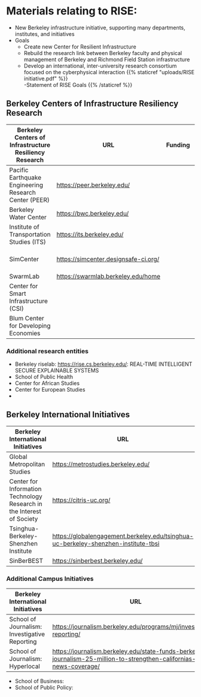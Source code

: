 # Materials relating to RISE: 
- New Berkeley infrastructure initiative, supporting many departments, institutes, and initiatives
- Goals
  -   Create new Center for Resilient Infrastructure  
  -   Rebuild the research link between Berkeley faculty and physical management of Berkeley and Richmond Field Station infrastructure
  -   Develop an international, inter-university research consortium focused on the cyberphysical interaction
{{% staticref "uploads/RISE initiative.pdf" %}}     
-Statement of RISE Goals {{% /staticref %}} 
## Berkeley Centers of Infrastructure Resiliency Research
 |Berkeley Centers of Infrastructure Resiliency Research | URL | Funding | Emphasis |
| ---------------- | --- | ------- | -------- |
|Pacific Earthquake Engineering Research Center (PEER)|https://peer.berkeley.edu/||
|Berkeley Water Center|https://bwc.berkeley.edu/||
|Institute of Transportation Studies (ITS)|https://its.berkeley.edu/||
|SimCenter|https://simcenter.designsafe-ci.org/||https://simcenter.designsafe-ci.org/media/filer_public/a8/e5/a8e56717-6c92-444e-8aa3-296c23a8e210/nheri_simcenter_state_of_the_art_report_2nd_edition_2021.pdf|
|SwarmLab|https://swarmlab.berkeley.edu/home||https://swarmlab.berkeley.edu/About|
|Center for Smart Infrastructure (CSI)|||
|Blum Center for Developing Economies|||

### Additional research entities
- Berkeley riselab: https://rise.cs.berkeley.edu/: REAL-TIME INTELLIGENT SECURE EXPLAINABLE SYSTEMS
- School of Public Health
- Center for African Studies
- Center for European Studies
- 


## Berkeley International Initiatives
|Berkeley International Initiatives| URL|Funding|Emphasis|
| ---------------- | --- | ------- | -------- |
|Global Metropolitan Studies|https://metrostudies.berkeley.edu/|||
|Center for Information Technology Research in the Interest of Society|https://citris-uc.org/|||
|Tsinghua-Berkeley-Shenzhen Institute|https://globalengagement.berkeley.edu/tsinghua-uc-berkeley-shenzhen-institute-tbsi|||
|SinBerBEST|https://sinberbest.berkeley.edu/|||

### Additional Campus Initiatives
|Berkeley International Initiatives| URL|Funding|Emphasis|
| ---------------- | --- | ------- | -------- |
|School of Journalism: Investigative Reporting |https://journalism.berkeley.edu/programs/mj/investigative-reporting/|||
|School of Journalism: Hyperlocal|https://journalism.berkeley.edu/state-funds-berkeley-journalism-25-million-to-strengthen-californias-local-news-coverage/|||
- School of Business: 
- School of Public Policy: 
